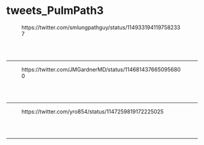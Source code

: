 # tweets_PulmPath3


<figure class="wp-block-embed-twitter wp-block-embed is-type-rich">
<div class="wp-block-embed__wrapper">
https://twitter.com/smlungpathguy/status/1149331941197582337</div></figure>
<br>
<br>
<hr>

<figure class="wp-block-embed-twitter wp-block-embed is-type-rich">
<div class="wp-block-embed__wrapper">
https://twitter.com/JMGardnerMD/status/1146814376650956800</div></figure>
<br>
<br>
<hr>

<figure class="wp-block-embed-twitter wp-block-embed is-type-rich">
<div class="wp-block-embed__wrapper">
https://twitter.com/yro854/status/1147259819172225025</div></figure>
<br>
<br>
<hr>
